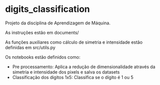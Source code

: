 # digits_classification

Projeto da disciplina de Aprendizagem de Máquina. 

As instruções estão em documents/

As funções auxiliares como cálculo de simetria e intensidade estão definidas em src/utils.py 

Os notebooks estão definidos como:

- Pre processamento: Aplica a redução de dimensionalidade através da simetria e intensidade dos pixels e salva os datasets
- Classificação dos digitos 1x5: Classifica se o dígito é 1 ou 5


